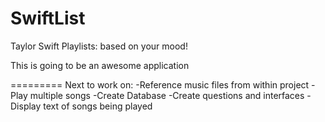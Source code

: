 SwiftList
=========

Taylor Swift Playlists: based on your mood! 


This is going to be an awesome application 

=========
Next to work on:
-Reference music files from within project 
-Play multiple songs 
-Create Database 
-Create questions and interfaces 
-Display text of songs being played 
